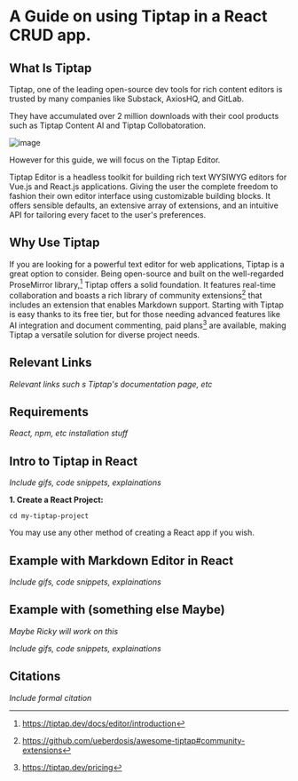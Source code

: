# A Guide on using Tiptap in a React CRUD app.

## What Is Tiptap

Tiptap, one of the leading open-source dev tools for rich content editors is trusted by many companies like Substack, AxiosHQ, and GitLab.

They have accumulated over 2 million downloads with their cool products such as Tiptap Content AI and Tiptap Collobatoration. 


![image](https://github.com/AshkanAleshams/learning-software-engineering.github.io/assets/90326959/a032584f-7d0b-4232-9d76-ee965e972f2b)


However for this guide, we will focus on the Tiptap Editor.

Tiptap Editor is a headless toolkit for building rich text WYSIWYG editors for Vue.js and React.js applications. Giving the user the complete freedom to fashion their own editor interface using customizable building blocks. 
It offers sensible defaults, an extensive array of extensions, and an intuitive API for tailoring every facet to the user's preferences.



## Why Use Tiptap

If you are looking for a powerful text editor for web applications, Tiptap is a great option to consider. Being open-source and built on the well-regarded ProseMirror library,[^1] Tiptap offers a solid foundation. It features real-time collaboration and boasts a rich library of community extensions[^2] that includes an extension that enables Markdown support. Starting with Tiptap is easy thanks to its free tier, but for those needing advanced features like AI integration and document commenting, paid plans[^3] are available, making Tiptap a versatile solution for diverse project needs.

## Relevant Links
_Relevant links such s Tiptap's documentation page, etc_

## Requirements
_React, npm, etc installation stuff_

## Intro to Tiptap in React

_Include gifs, code snippets, explainations_

**1. Create a React Project:**
``` npx create-react-app my-tiptap-project
cd my-tiptap-project
```
You may use any other method of creating a React app if you wish.

## Example with Markdown Editor in React
_Include gifs, code snippets, explainations_


## Example with (something else Maybe)
_Maybe Ricky will work on this_

_Include gifs, code snippets, explainations_

## Citations
_Include formal citation_
[^1]: https://tiptap.dev/docs/editor/introduction
[^2]: https://github.com/ueberdosis/awesome-tiptap#community-extensions
[^3]: https://tiptap.dev/pricing
